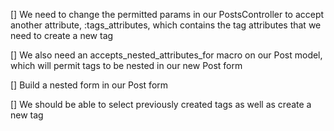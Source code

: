 [] We need to change the permitted params in our PostsController to accept another attribute, :tags_attributes, which contains the tag attributes that we need to create a new tag

[] We also need an accepts_nested_attributes_for macro on our Post model, which will permit tags to be nested in our new Post form

[] Build a nested form in our Post form

[] We should be able to select previously created tags as well as create a new tag
